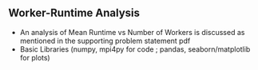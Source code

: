 ## Worker-Runtime Analysis

*  An analysis of Mean Runtime vs Number of Workers is discussed as mentioned in the supporting problem statement pdf
*  Basic Libraries (numpy, mpi4py for code ; pandas, seaborn/matplotlib for plots)
